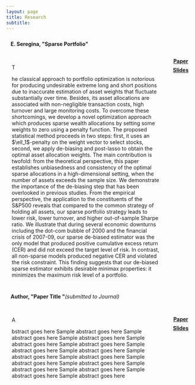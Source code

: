```yaml
---
layout: page
title: Research
subtitle:
---
```


<style>
.socialcolor{
  color: var(--footertextcol);
}
.btn-new{
  background-color:var(--footertextcol);color: var(--backcol);
}
.btn-new:hover{
  background-color:var(--posthovercol);color: white;
}
.wrapper {
max-width: 1024px;
margin: 0 auto;
}
.wrapper > * {
background-color: var(--headbackcol);
border-radius: 5px;
padding: 12px;
}
.wrapper {
display: grid;
grid-template-columns: repeat(12, [col-start] 1fr);
grid-gap: 5px;
}
.item1 {
grid-column: col-start 1 / span 12;
}
.item2 {
grid-column: col-start 1 / span 11 ;
grid-row: 2 / 7;
padding: 15px;
}
.item3 {
grid-column: col-start 12 / span 1;
grid-row: 2/7;
} 
</style>


<div class="wrapper">
  <div class="item1">
    <b>E. Seregina, "Sparse Portfolio"</b> 
  </div>
  <div class="item2">
    <p class="dropcap">T</p>he classical approach to portfolio optimization is notorious for producing undesirable extreme long and short positions due to inaccurate estimation of asset weights that fluctuate substantially over time. Besides, its asset allocations are associated with non-negligible transaction costs, high turnover and large monitoring costs. To overcome these shortcomings, we develop a novel optimization approach which produces sparse wealth allocations by setting some weights to zero using a penalty function. The proposed statistical method proceeds in two steps: first, it uses an $\ell_1$-penalty on the weight vector to select stocks, second, we apply de-biasing and post-lasso to obtain the optimal asset allocation weights. The main contribution is twofold: from the theoretical perspective, this paper establishes unbiasedness and consistency of the optimal sparse allocations in a high-dimensional setting, when the number of assets exceeds the sample size. We demonstrate the importance of the de-biasing step that has been overlooked in previous studies. From the empirical perspective, the application to the constituents of the S&P500 reveals that compared to the common strategy of holding all assets, our sparse portfolio strategy leads to lower risk, lower turnover, and higher out-of-sample Sharpe ratio. We illustrate that during several economic downturns including the dot-com bubble of 2000 and the financial crisis of 2007-09, our sparse de-biased estimator was the only model that produced positive cumulative excess return (CER) and did not exceed the target level of risk. In contrast, all non-sparse models produced negative CER and violated the risk constraint. This finding suggests that our de-biased sparse estimator exhibits desirable minimax properties: it minimizes the maximum risk level of a portfolio.

  </div>
  <div class="item3">
    <center> 
      <a href="/pdfs/JMP.pdf" type="button" class="btn btn-new btn-sm" title="Job Market Paper"><i class="fas fa-file-pdf fa-lg"></i><b> Paper</b></a> 
      <span style="display:block; height: 7px;"></span>
      <a href="/pdfs/CV.pdf" type="button" class="btn btn-new btn-sm" title="1-page CV"><i class="fas fa-file-pdf fa-lg"></i><b> Slides</b></a>
    </center>
  </div>
</div>

<span style="display:block; height: 0px;"></span>


<div class="wrapper">
  <div class="item1">
    <b>Author, "Paper Title "</b><i>(submitted to Journal)</i>
  </div>
  <div class="item2">
    <p class="dropcap">A</p>bstract goes here Sample abstract goes here Sample abstract goes here Sample abstract goes here 
    Sample abstract goes here Sample abstract goes here Sample abstract goes here Sample abstract goes here 
    Sample abstract goes here Sample abstract goes here Sample abstract goes here Sample abstract goes here 
    Sample abstract goes here Sample abstract goes here Sample abstract goes here Sample abstract goes here 
  </div>
  <div class="item3">
    <center> 
      <span style="display:block; height: 15px;"></span>
      <a href="/pdfs/CV.pdf" type="button" class="btn btn-new btn-sm" title="1-page CV"><i class="fas fa-file-pdf fa-lg"></i><b> Paper</b></a> 
      <span style="display:block; height: 7px;"></span>
      <a href="/pdfs/CV.pdf" type="button" class="btn btn-new btn-sm" title="1-page CV"><i class="fas fa-file-pdf fa-lg"></i><b> Slides</b></a>
    </center>
  </div>
</div>


